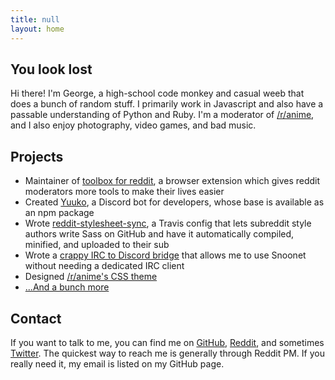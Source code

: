 ```yaml
---
title: null
layout: home
---
```


## You look lost

Hi there! I'm George, a high-school code monkey and casual weeb that does a bunch of random stuff. I primarily work in Javascript and also have a passable understanding of Python and Ruby. I'm a moderator of [/r/anime](https://www.reddit.com/r/anime), and I also enjoy photography, video games, and bad music.

## Projects

- Maintainer of [toolbox for reddit](https://github.com/toolbox-team), a browser extension which gives reddit moderators more tools to make their lives easier
- Created [Yuuko](/yuuko/), a Discord bot for developers, whose base is available as an npm package
- Wrote [reddit-stylesheet-sync](https://github.com/Geo1088/reddit-stylesheet-sync), a Travis config that lets subreddit style authors write Sass on GitHub and have it automatically compiled, minified, and uploaded to their sub
- Wrote a [crappy IRC to Discord bridge](https://github.com/Geo1088/irc-discord) that allows me to use Snoonet without needing a dedicated IRC client
- Designed [/r/anime's CSS theme](https://github.com/r-anime/stylesheet)
- [...And a bunch more](https://github.com/Geo1088?tab=repositories)

## Contact

If you want to talk to me, you can find me on [GitHub](https://github.com/Geo1088), [Reddit](https://www.reddit.com/user/geo1088), and sometimes [Twitter](https://twitter/com/geo1088_). The quickest way to reach me is generally through Reddit PM. If you really need it, my email is listed on my GitHub page.
